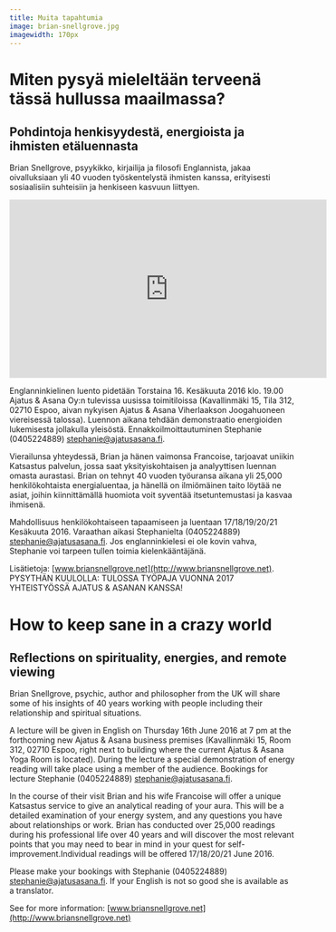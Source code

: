 ```yaml
---
title: Muita tapahtumia
image: brian-snellgrove.jpg
imagewidth: 170px
---
```


Miten pysyä mieleltään terveenä tässä hullussa maailmassa?
==========================================================

Pohdintoja henkisyydestä, energioista ja ihmisten etäluennasta
-------------------------------------------------------------

Brian Snellgrove, psyykikko, kirjailija ja filosofi Englannista, jakaa oivalluksiaan yli 40 vuoden työskentelystä ihmisten kanssa, erityisesti sosiaalisiin suhteisiin ja henkiseen kasvuun liittyen.

<iframe width="560" height="315" src="https://www.youtube.com/embed/y_Ryo90xdX8" frameborder="0" allowfullscreen></iframe>

Englanninkielinen luento pidetään Torstaina 16. Kesäkuuta 2016 klo. 19.00 Ajatus & Asana Oy:n tulevissa uusissa toimitiloissa  (Kavallinmäki 15, Tila 312, 02710 Espoo, aivan nykyisen Ajatus & Asana Viherlaakson Joogahuoneen viereisessä talossa). Luennon aikana tehdään demonstraatio energioiden lukemisesta jollakulla yleisöstä. Ennakkoilmoittautuminen Stephanie (0405224889) [stephanie@ajatusasana.fi](mailto:stephanie@ajatusasana.fi).

Vierailunsa yhteydessä, Brian ja hänen vaimonsa Francoise, tarjoavat uniikin Katsastus palvelun, jossa saat yksityiskohtaisen ja analyyttisen luennan omasta aurastasi. Brian on tehnyt 40 vuoden työuransa aikana yli 25,000 henkilökohtaista energialuentaa, ja hänellä on ilmiömäinen taito löytää ne asiat, joihin kiinnittämällä huomiota voit syventää itsetuntemustasi ja kasvaa ihmisenä.

Mahdollisuus henkilökohtaiseen tapaamiseen ja luentaan 17/18/19/20/21 Kesäkuuta 2016. Varaathan aikasi Stephanielta (0405224889) [stephanie@ajatusasana.fi](mailto:stephanie@ajatusasana.fi). Jos englanninkielesi ei ole kovin vahva, Stephanie voi tarpeen tullen toimia kielenkääntäjänä.

Lisätietoja: [www.briansnellgrove.net](http://www.briansnellgrove.net). PYSYTHÄN KUULOLLA: TULOSSA TYÖPAJA VUONNA 2017 YHTEISTYÖSSÄ AJATUS & ASANAN KANSSA!

<p><p>

How to keep sane in a crazy world
=================================

Reflections on spirituality, energies, and remote viewing
---------------------------------------------------------

Brian Snellgrove, psychic, author and philosopher from the UK will share some of his insights of 40 years working with people including their relationship and spiritual situations.

A lecture will be given in English on Thursday 16th June 2016 at 7 pm at the forthcoming new Ajatus & Asana business premises (Kavallinmäki 15, Room 312, 02710 Espoo, right next to building where the current Ajatus & Asana Yoga Room is located). During the lecture a special demonstration of energy reading will take place using a member of the audience. Bookings for lecture Stephanie (0405224889) [stephanie@ajatusasana.fi](mailto:stephanie@ajatusasana.fi).

In the course of their visit Brian and his wife Francoise will offer a unique Katsastus service to give an analytical reading of your aura. This will be a detailed examination of your energy system, and any questions you have about relationships or work. Brian has conducted over 25,000 readings during his professional life over 40 years and will discover the most relevant points that you may need to bear in mind in your quest for self-improvement.Individual readings will be offered 17/18/20/21 June 2016.

Please make your bookings with Stephanie (0405224889) [stephanie@ajatusasana.fi](mailto:stephanie@ajatusasana.fi). If your English is not so good she is available as a translator.

See for more information: [www.briansnellgrove.net](http://www.briansnellgrove.net) 
